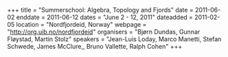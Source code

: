 +++
title = "Summerschool: Algebra, Topology and Fjords"
date = 2011-06-02
enddate = 2011-06-12
dates = "June 2 - 12, 2011"
dateadded = 2011-02-05
location = "Nordfjordeid, Norway"
webpage = "http://org.uib.no/nordfjordeid"
organisers = "Bjørn Dundas, Gunnar Fløystad, Martin Stolz"
speakers = "Jean-Luis Loday, Marco Manetti, Stefan Schwede, James McClure,, Bruno Vallette, Ralph Cohen"
+++

